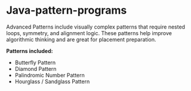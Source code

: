# Java-pattern-programs
Advanced Patterns include visually complex patterns that require nested loops, symmetry, and alignment logic. These patterns help improve algorithmic thinking and are great for placement preparation.

**Patterns included:**
- Butterfly Pattern
- Diamond Pattern
- Palindromic Number Pattern
- Hourglass / Sandglass Pattern
